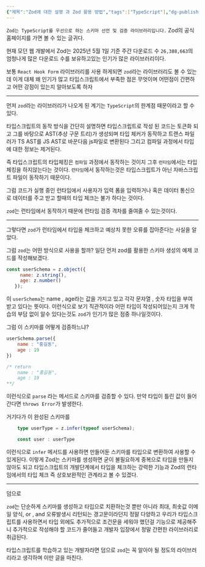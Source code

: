 ```yaml
---
{"제목":"Zod에 대한 설명 과 Zod 활용 방법","tags":["TypeScript"],"dg-publish":true,"permalink":"/공부/TypeScript/Zod에 대한 설명 과 Zod 활용 방법/","dgPassFrontmatter":true,"created":"2025-04-29T12:28:27.174+09:00","updated":"2025-05-01T21:30:58.435+09:00"}
---
```


 `Zod는 TypeScript를 우선으로 하는 스키마 선언 및 검증 라이브러리입니다.` Zod의 공식 홈페이지를 가면 볼 수 있는 글귀다.

현재 모던 웹 개발에서 Zod는 2025년 5월 1일 기준 주간 다운로드 수 `26,388,663`의 엄청나게 많은 다운로드 수를 보유하고있는 인기가 많은 라이브러리이다.

보통 `React Hook Form` 라이브러리를 사용 하게되면 `zod`라는 라이브러리도 볼 수 있는데 이게 대체 왜 인기가 많고 타입스크립트에서 부족한 점은 무엇이며 어떤점이 간편하고 어떤 강점이 있는지 알아보도록 하자

---
먼저 `zod`라는 라이브러리가 나오게 된 계기는 `TypeScript`의 한계점 때문이라고 할 수 있다.

타입스크립트의 동작 방식을 간단히 설명하면 타입스크립트로 작성 된 코드는 토큰화 되고 그를 바탕으로 AST(추상 구문 트리)가 생성되며  타입 체커가 동작하고 트랜스 파일러가 TS AST를 JS AST로 바꾼다음 js파일로 변환된다 그리고 컴파일 과정에서 타입에 대한 정보는 제거된다.

즉 타입스크립트의 타입체킹은 `컴파일` 과정에서 동작하는 것이지 그후 `런타임`에서는 타입체킹을 하지않는다는 것이다. `런타임`에서 동작하는것은 타입스크립트가 아닌 자바스크립트 파일이 동작하기 때문이다.

그럼 코드가 실행 중인 런타임에서 사용자가 입력 폼을 입력하거나 혹은 데이터 통신으로 데이터를 주고 받고 할때의 타입 체크는 불가 하다는 것이다.

`zod`는 런타임에서 동작하기 때문에 런타임 검증 격차를 줄여줄 수 있는것이다.

---
그렇다면 `zod`가 런타임에서 타입을 체크하고 예상치 못한 오류를 잡아준다는 사실을 알았다.

그럼 `zod`는 어떤 방식으로 사용을 할까?
일단 먼저 zod를 활용한 스키마 생성의 예제 코드를 작성해보겠다.

```js
const userSchema = z.object({
     name: z.string(),
     age: z.number()
   });
```

이 `userSchema`는 name , age라는 값을 가지고 있고 각각 문자열 , 숫자 타입을 부여 받고 있다는 뜻이다. 이런식으로 보기 직관적이라 어떤 타입이 작성되어있는지 크게 학습의 부담 없이 알수 있다는것도 `zod`가 인기가 많은 점중 하나일것이다.

그럼 이 스키마를 어떻게 검증하느냐?

```js
userSchema.parse({
	name : "홍길동",
	age : 19
})

/* return
	name : "홍길동",
	age : 19
**/
```

이런식으로 `parse` 라는 메서드로 스키마를 검증할 수 있다.
만약 타입이 틀린 값이 들어간다면 `throws Error`가 발생한다.

거기다가 이 완성된 스키마를

```ts
	type userType = z.infer(typeof userSchema);

	const user : userType
```

이런식으로 `infer` 메서드를 사용하면 만들어둔 스키마를 타입으로 변환하여 사용할 수 있게된다.
이렇게 Zod는 스키마를 생성하면 굳이 불필요하게 중복으로 타입을 만들지 않아도 되고 타입스크립트의 개발단계에서 타입을 체크하는 강력한 기능과 Zod의 런타임에서의 타입 체크 즉 상호보완적인 관계라고 볼 수 있겠다.

---
덤으로

`zod`는 단순하게 스키마를 생성하고 타입으로 치환하는것 뿐만 아니라 최대, 최솟값 이메일 양식, or , and 오류발생시 리턴되는 경고문이라던지 정말 다양하고 우리가 타입스크립트를 사용하면서 타입 외에도 추가적으로 조건문을 세워야 했던걸 기능으로 제공해주니 추가적으로 작성해야 할 코드가 줄어들고 개발자 입장에서 정말 간편한 라이브러리로 취급된다.

타입스크립트를 학습하고 있는 개발자라면 덤으로 `zod`는 꼭 알아야 될 정도의 라이브러리라고 생각하며 이만 글을 마친다.